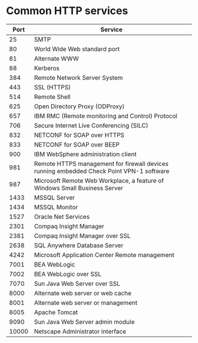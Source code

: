# Common HTTP services

<table>
    <thead>
        <th>Port</th>
        <th>Service</th>
    </thead>
<tbody>
    <tr>
        <td>25</td>
        <td>SMTP</td>
    </tr>
    <tr>
        <td>80</td>
        <td>World Wide Web standard port </td>
    </tr>
    <tr>
        <td>81</td>
        <td>Alternate WWW</td>
    </tr>
    <tr>
        <td>88</td>
        <td>Kerberos</td>
    </tr>
    <tr>
        <td>384</td>
        <td>Remote Network Server System </td>
    </tr>
    <tr>
        <td>443</td>
        <td>SSL (HTTPS)</td>
    </tr>
    <tr>
        <td>514</td>
        <td>Remote Shell</td>
    </tr>
    <tr>
        <td>625</td>
        <td>Open Directory Proxy (ODProxy)</td>
    </tr>
    <tr>
        <td>657</td>
        <td>IBM RMC (Remote monitoring and Control) Protocol </td>
    </tr>
    <tr>
        <td>706</td>
        <td>Secure Internet Live Conferencing (SILC) </td>
    </tr>
    <tr>
        <td>832</td>
        <td>NETCONF for SOAP over HTTPS </td>
    </tr>
    <tr>
        <td>833</td>
        <td>NETCONF for SOAP over BEEP</td>
    </tr>
    <tr>
        <td>900</td>
        <td>IBM WebSphere administration client</td>
    </tr>
    <tr>
        <td>981</td>
        <td>Remote HTTPS management for firewall devices running embedded Check Point VPN-1 software</td>
    </tr>
    <tr>
        <td>987</td>
        <td>Microsoft Remote Web Workplace, a feature of Windows Small Business Server</td>
    </tr>
    <tr>
        <td>1433</td>
        <td>MSSQL Server </td>
    </tr>
    <tr>
        <td>1434</td>
        <td>MSSQL Monitor</td>
    </tr>
    <tr>
        <td>1527</td>
        <td>Oracle Net Services </td>
    </tr>
    <tr>
        <td>2301</td>
        <td>Compaq Insight Manager</td>
    </tr>
    <tr>
        <td>2381</td>
        <td>Compaq Insight Manager over SSL </td>
    </tr>
    <tr>
        <td>2638</td>
        <td>SQL Anywhere Database Server</td>
    </tr>
    <tr>
        <td>4242</td>
        <td>Microsoft Application Center Remote management </td>
    </tr>
    <tr>
        <td>7001</td>
        <td>BEA WebLogic</td>
    </tr>
    <tr>
        <td>7002</td>
        <td>BEA WebLogic over SSL </td>
    </tr>
    <tr>
        <td>7070</td>
        <td>Sun Java Web Server over SSL</td>
    </tr>
    <tr>
        <td>8000</td>
        <td>Alternate web server or web cache </td>
    </tr>
    <tr>
        <td>8001</td>
        <td>Alternate web server or management </td>
    </tr>
    <tr>
        <td>8005</td>
        <td>Apache Tomcat</td>
    </tr>
    <tr>
        <td>9090</td>
        <td>Sun Java Web Server admin module</td>
    </tr>
    <tr>
        <td>10000</td>
        <td>Netscape Administrator interface </td>
    </tr>
</tbody>
</table>